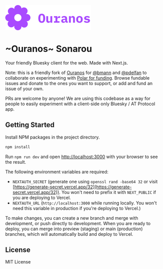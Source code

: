 ![logo](./public/logo.svg)

# ~Ouranos~ Sonarou

Your friendly Bluesky client for the web. Made with Next.js.

Note: this is a friendly fork of [Ouranos](https://github.com/pdelfan/ouranos/) for [@bmann](https://github.com/bmann) and [@pdelfan](https://github.com/pdelfan) to collaborate on experimenting with [Polar for funding](https://polar.sh/ATProtoApps/sonaruo). Browse fundable issues and donate to the ones you want to support, or add and fund an issue of your own.

PRs are welcome by anyone! We are using this codebase as a way for people to easily experiment with a client-side only Bluesky / AT Protocol app.

## Getting Started

Install NPM packages in the project directory.

```bash
npm install
```

Run `npm run dev` and open [http://localhost:3000](http://localhost:3000) with your browser to see the result.

The following environment variables are required:

- `NEXTAUTH_SECRET` (generate one using `openssl rand -base64 32` or visit [https://generate-secret.vercel.app/32](https://generate-secret.vercel.app/32)). You won't need to prefix it with `NEXT_PUBLIC` if you are deploying to Vercel.
- `NEXTAUTH_URL` (`http://localhost:3000` while running locally. You won't need this variable in production if you're deploying to Vercel.)

To make changes, you can create a new branch and merge with development, or push directly to development. When you are ready to deploy, you can merge into preview (staging) or main (production) branches, which will automatically build and deploy to Vercel.

## License

MIT License
